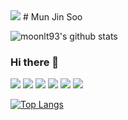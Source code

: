 <img src="https://capsule-render.vercel.app/api?type=wave&color=auto&height=300&section=header&text=welcome%20myProfile&fontSize=90" />
# Mun Jin Soo  


![moonlt93's github stats](https://github-readme-stats.vercel.app/api?username=moonlt93&show_icons=true&theme=radical)

### Hi there 👋
<span>
 <img src="https://img.shields.io/badge/Java-007396?style=flat&logo=OpenJDK&logoColor=white"/>
  <img src="https://img.shields.io/badge/javascript-F7DF1E?style=flat-square&logo=javascript&logoColor=white"/>
<img src="https://img.shields.io/badge/javascript-F7DF1E?style=flat-square&logo=javascript&logoColor=white"/>
<img src="https://img.shields.io/badge/spring-6DB33F?style=flat-square&logo=spring&logoColor=white"/>
<img src="https://img.shields.io/badge/springboot-6DB33F?style=flat-square&logo=springboot&logoColor=white"/>
  <img src="https://img.shields.io/badge/redis-DC382D?style=flat-square&logo=redis&logoColor=white"/>
  
</span>


[![Top Langs](https://github-readme-stats.vercel.app/api/top-langs/?username=moonlt93)](https://github.com/moonlt93/github-readme-stats)


<!--
**moonlt93/moonlt93** is a ✨ _special_ ✨ repository because its `README.md` (this file) appears on your GitHub profile.

Here are some ideas to get you started:

- 🔭 I’m currently working on ...
- 🌱 I’m currently learning ...
- 👯 I’m looking to collaborate on ...
- 🤔 I’m looking for help with ...
- 💬 Ask me about ...
- 📫 How to reach me: ...
- 😄 Pronouns: ...
- ⚡ Fun fact: ...
-->


